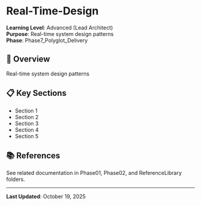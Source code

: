 # Real-Time-Design

**Learning Level**: Advanced (Lead Architect)  
**Purpose**: Real-time system design patterns  
**Phase**: Phase7_Polyglot_Delivery

## 🎯 Overview

Real-time system design patterns

## 📋 Key Sections

- Section 1
- Section 2
- Section 3
- Section 4
- Section 5

## 📚 References

See related documentation in Phase01, Phase02, and ReferenceLibrary folders.

---

**Last Updated**: October 19, 2025

